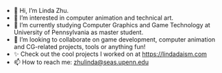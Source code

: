 - 👋 Hi, I’m Linda Zhu.
- 👀 I’m interested in computer animation and technical art.
- 🌱 I’m currently studying Computer Graphics and Game Technology at University of Pennsylvania as master student.
- 💞️ I’m looking to collaborate on game development, computer animation and CG-related projects, tools or anything fun!
- ✨ Check out the cool projects I worked on at https://lindadaism.com
- 📫 How to reach me: zhulinda@seas.upenn.edu

<!---
LinDadaism/LinDadaism is a ✨ special ✨ repository because its `README.md` (this file) appears on your GitHub profile.
You can click the Preview link to take a look at your changes.
--->
